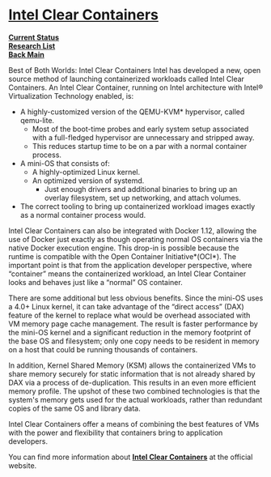 # **[Intel Clear Containers](https://www.intel.com/content/www/us/en/developer/articles/technical/intel-clear-containers-1-the-container-landscape.html)**

**[Current Status](../../../../development/status/weekly/current_status.md)**\
**[Research List](../../../research_list.md)**\
**[Back Main](../../../../README.md)**

Best of Both Worlds: Intel Clear Containers
Intel has developed a new, open source method of launching containerized workloads called Intel Clear Containers. An Intel Clear Container, running on Intel architecture with Intel® Virtualization Technology enabled, is:

- A highly-customized version of the QEMU-KVM* hypervisor, called qemu-lite.
  - Most of the boot-time probes and early system setup associated with a full-fledged hypervisor are unnecessary and stripped away.
  - This reduces startup time to be on a par with a normal container process.
- A mini-OS that consists of:
  - A highly-optimized Linux kernel.
  - An optimized version of systemd.
    - Just enough drivers and additional binaries to bring up an overlay filesystem, set up networking, and attach volumes.
- The correct tooling to bring up containerized workload images exactly as a normal container process would.

Intel Clear Containers can also be integrated with Docker 1.12, allowing the use of Docker just exactly as though operating normal OS containers via the native Docker execution engine. This drop-in is possible because the runtime is compatible with the Open Container Initiative*(OCI*). The important point is that from the application developer perspective, where “container” means the containerized workload, an Intel Clear Container looks and behaves just like a “normal” OS container.

There are some additional but less obvious benefits. Since the mini-OS uses a 4.0+ Linux kernel, it can take advantage of the “direct access” (DAX) feature of the kernel to replace what would be overhead associated with VM memory page cache management. The result is faster performance by the mini-OS kernel and a significant reduction in the memory footprint of the base OS and filesystem; only one copy needs to be resident in memory on a host that could be running thousands of containers.

In addition, Kernel Shared Memory (KSM) allows the containerized VMs to share memory securely for static information that is not already shared by DAX via a process of de-duplication. This results in an even more efficient memory profile. The upshot of these two combined technologies is that the system's memory gets used for the actual workloads, rather than redundant copies of the same OS and library data.

Intel Clear Containers offer a means of combining the best features of VMs with the power and flexibility that containers bring to application developers.

You can find more information about **[Intel Clear Containers](http://clearlinux.org/features/intel%C2%AE-clear-containers)** at the official website.
